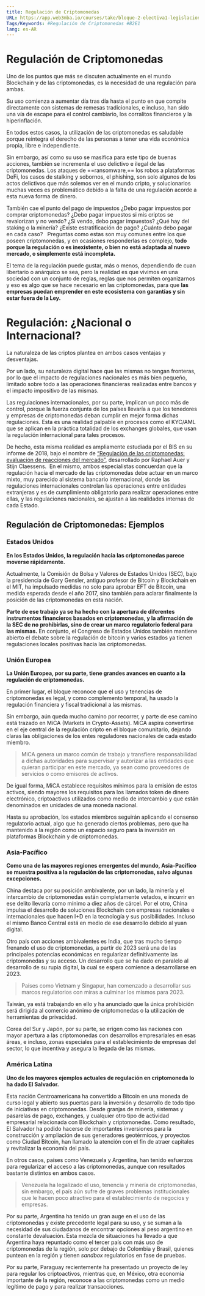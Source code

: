 ```yaml
---
title: Regulación de Criptomonedas
URL: https://app.web3mba.io/courses/take/bloque-2-electiva1-legislacion-en-cripto/texts/38191027-el1-01-regulacion-de-criptomonedas
Tags/Keywords: #Regulación de Criptomonedas #B2E1
lang: es-AR
---
```

# Regulación de Criptomonedas
Uno de los puntos que más se discuten actualmente en el mundo Blockchain y de las criptomonedas, es la necesidad de una regulación para ambas.

Su uso comienza a aumentar día tras día hasta el punto en que compite directamente con sistemas de remesas tradicionales, e incluso, han sido una vía de escape para el control cambiario, los corralitos financieros y la hiperinflación. 

En todos estos casos, la utilización de las criptomonedas es saludable porque reintegra el derecho de las personas a tener una vida económica propia, libre e independiente. 

Sin embargo, así como su uso se masifica para este tipo de buenas acciones, también se incrementa el uso delictivo e ilegal de las criptomonedas. Los ataques de ==ransomware,== los robos a plataformas DeFi, los casos de stalking y sobornos, el phishing, son solo algunos de los actos delictivos que más solemos ver en el mundo cripto, y solucionarlos muchas veces es problemático debido a la falta de una regulación acorde a esta nueva forma de dinero. 

También cae el punto del pago de impuestos ¿Debo pagar impuestos por comprar criptomonedas? ¿Debo pagar impuestos si mis criptos se revalorizan y no vendo? ¿Si vendo, debo pagar impuestos? ¿Qué hay del staking o la minería? ¿Existe estratificación de pago? ¿Cuánto debo pagar en cada caso?   Preguntas como estas son muy comunes entre los que poseen criptomonedas, y en ocasiones responderlas es complejo, **todo porque la regulación o es inexistente, o bien no está adaptada al nuevo mercado, o simplemente está incompleta.**  

El tema de la regulación puede gustar, más o menos, dependiendo de cuan libertario o anárquico se sea, pero la realidad es que vivimos en una sociedad con un conjunto de reglas, reglas que nos permiten organizarnos y eso es algo que se hace necesario en las criptomonedas, para que **las empresas puedan emprender en este ecosistema con garantías y sin estar fuera de la Ley.** 

# Regulación:  ¿Nacional o Internacional?
La naturaleza de las criptos plantea en ambos casos ventajas y desventajas. 

Por un lado, su naturaleza digital hace que las mismas no tengan fronteras, por lo que el impacto de regulaciones nacionales es más bien pequeño, limitado sobre todo a las operaciones financieras realizadas entre bancos y el impacto impositivo de las mismas. 

Las regulaciones internacionales, por su parte, implican un poco más de control, porque la fuerza conjunta de los países llevaría a que los tenedores y empresas de criptomonedas deban cumplir en mejor forma dichas regulaciones. Esta es una realidad palpable en procesos como el KYC/AML que se aplican en la práctica totalidad de los exchanges globales, que usan la regulación internacional para tales procesos. 

De hecho, esta misma realidad es ampliamente estudiada por el BIS en su informe de 2018, bajo el nombre de [“Regulación de las criptomonedas: evaluación de reacciones del mercado”](https://www.bis.org/publ/qtrpdf/r_qt1809f_es.pdf), desarrollado por Raphael Auer y Stijn Claessens.  En el mismo, ambos especialistas concuerdan que la regulación hacia el mercado de las criptomonedas debe actuar en un marco mixto, muy parecido al sistema bancario internacional, donde las regulaciones internacionales controlan las operaciones entre entidades extranjeras y es de cumplimiento obligatorio para realizar operaciones entre ellas, y las regulaciones nacionales, se ajustan a las realidades internas de cada Estado.

## Regulación de Criptomonedas:  Ejemplos
### Estados Unidos
**En los Estados Unidos, la regulación hacia las criptomonedas parece moverse rápidamente.** 

Actualmente, la Comisión de Bolsa y Valores de Estados Unidos (SEC), bajo la presidencia de Gary Gensler, antiguo profesor de Bitcoin y Blockchain en el MIT, ha impulsado medidas no solo para aprobar EFT de Bitcoin, una medida esperada desde el año 2017, sino también para aclarar finalmente la posición de las criptomonedas en esta nación. 

**Parte de ese trabajo ya se ha hecho con la apertura de diferentes instrumentos financieros basados en criptomonedas, y la afirmación de la SEC de no prohibirlas, sino de crear un marco regulatorio federal para las mismas.** En conjunto, el Congreso de Estados Unidos también mantiene abierto el debate sobre la regulación de bitcoin y varios estados ya tienen regulaciones locales positivas hacia las criptomonedas. 

### Unión Europea
**La Unión Europea, por su parte, tiene grandes avances en cuanto a la regulación de criptomonedas.** 

En primer lugar, el bloque reconoce que el uso y tenencias de criptomonedas es legal, y como complemento temporal, ha usado la regulación financiera y fiscal tradicional a las mismas. 

Sin embargo, aún queda mucho camino por recorrer, y parte de ese camino está trazado en MiCA (Markets in Crypto-Assets). MiCA aspira convertirse en el eje central de la regulación cripto en el bloque comunitario, dejando claras las obligaciones de los entes reguladores nacionales de cada estado miembro. 

> MiCA genera un marco común de trabajo y transfiere responsabilidad a dichas autoridades para supervisar y autorizar a las entidades que quieran participar en este mercado, ya sean como proveedores de servicios o como emisores de activos.

De igual forma, MiCA establece requisitos mínimos para la emisión de estos activos, siendo mayores los requisitos para los llamados token de dinero electrónico, criptoactivos utilizados como medio de intercambio y que están denominados en unidades de una moneda nacional.

Hasta su aprobación, los estados miembros seguirán aplicando el consenso regulatorio actual, algo que ha generado ciertos problemas, pero que ha mantenido a la región como un espacio seguro para la inversión en plataformas Blockchain y de criptomonedas. 

### Asia-Pacífico
**Como una de las mayores regiones emergentes del mundo, Asia-Pacífico se muestra positiva a la regulación de las criptomonedas, salvo algunas excepciones.** 

China destaca por su posición ambivalente, por un lado, la minería y el intercambio de criptomonedas están completamente vetados, e incurrir en ese delito llevaría como mínimo a diez años de cárcel. Por el otro, China impulsa el desarrollo de soluciones Blockchain con empresas nacionales e internacionales que hacen I+D en la tecnología y sus posibilidades. Incluso el mismo Banco Central está en medio de ese desarrollo debido al yuan digital.

Otro país con acciones ambivalentes es India, que tras mucho tiempo frenando el uso de criptomonedas, a partir de 2023 será una de las principales potencias económicas en regularizar definitivamente las criptomonedas y su acceso. Un desarrollo que se ha dado en paralelo al desarrollo de su rupia digital, la cual se espera comience a desarrollarse en 2023. 

  

> Países como Vietnam y Singapur, han comenzado a desarrollar sus marcos regulatorios con miras a culminar los mismos para 2023.

Taiwán, ya está trabajando en ello y ha anunciado que la única prohibición será dirigida al comercio anónimo de criptomonedas o la utilización de herramientas de privacidad. 

Corea del Sur y Japón, por su parte, se erigen como las naciones con mayor apertura a las criptomonedas con desarrollos empresariales en esas áreas, e incluso, zonas especiales para el establecimiento de empresas del sector, lo que incentiva y asegura la llegada de las mismas. 

### América Latina
**Uno de los mayores ejemplos actuales de regulación en criptomoneda lo ha dado El Salvador.** 

Esta nación Centroamericana ha convertido a Bitcoin en una moneda de curso legal y abierto sus puertas para la inversión y desarrollo de todo tipo de iniciativas en criptomonedas. Desde granjas de minería, sistemas y pasarelas de pago, exchanges, y cualquier otro tipo de actividad empresarial relacionada con Blockchain y criptomonedas. Como resultado, El Salvador ha podido hacerse de importantes inversiones para la construcción y ampliación de sus generadores geotérmicos, y proyectos como Ciudad Bitcoin, han llamado la atención con el fin de atraer capitales y revitalizar la economía del país. 

En otros casos, países como Venezuela y Argentina, han tenido esfuerzos para regularizar el acceso a las criptomonedas, aunque con resultados bastante distintos en ambos casos. 

> Venezuela ha legalizado el uso, tenencia y minería de criptomonedas, sin embargo, el país aún sufre de graves problemas institucionales que le hacen poco atractivo para el establecimiento de negocios y empresas.

Por su parte, Argentina ha tenido un gran auge en el uso de las criptomonedas y existe precedente legal para su uso, y se suman a la necesidad de sus ciudadanos de encontrar opciones al peso argentino en constante devaluación. Esta mezcla de situaciones ha llevado a que Argentina haya repuntado como el tercer país con más uso de criptomonedas de la región, solo por debajo de Colombia y Brasil, quienes puntean en la región y tienen _sandbox_ regulatorios en fase de pruebas. 

Por su parte, Paraguay recientemente ha presentado un proyecto de ley para regular los criptoactivos, mientras que, en México, otra economía importante de la región, reconoce a las criptomonedas como un medio legítimo de pago y para realizar transacciones.